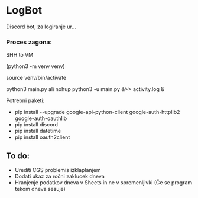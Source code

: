 # LogBot

Discord bot, za logiranje ur...

### Proces zagona:

SHH to VM

(python3 -m venv venv)

source venv/bin/activate

python3 main.py  ali nohup python3 -u main.py &>> activity.log &


Potrebni paketi:
* pip install --upgrade google-api-python-client google-auth-httplib2 google-auth-oauthlib
* pip install discord
* pip install datetime
* pip install oauth2client

## To do:
* Urediti CGS problemis izklaplanjem
* Dodati ukaz za ročni zaklucek dneva
* Hranjenje podatkov dneva v Sheets in ne v spremenljivki (Če  se program tekom dneva sesuje)
